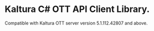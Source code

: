 # Kaltura C# OTT API Client Library.
Compatible with Kaltura OTT server version 5.1.112.42807 and above.
